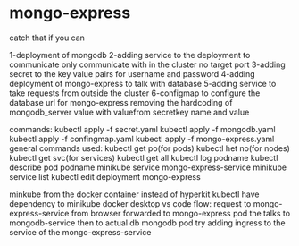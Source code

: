 # mongo-express


catch that if you can

1-deployment of mongodb
2-adding service to the deployment to communicate
    only communicate with in the cluster no target port 
3-adding secret to the key value pairs for username and password
4-adding deployment of mongo-express to talk with database
5-adding service to take requests from outside the cluster
6-configmap to configure the database url for mongo-express
    removing the hardcoding of mongodb_server value with valuefrom secretkey name and value

commands:
  kubectl apply -f secret.yaml
  kubectl apply -f mongodb.yaml
  kubectl apply -f confingmap.yaml
  kubectl apply -f mongo-express.yaml
  general commands used:
    kubectl get po(for pods)
    kubectl het no(for nodes)
    kubectl get svc(for services)
    kubectl get all
    kubectl log podname
    kubectl describe pod podname
    minikube service mongo-express-service
    minikube service list
    kubectl edit deployment mongo-express


minkube from the docker container instead of hyperkit
kubectl have dependency to minikube
docker desktop
vs code
flow:
  request to mongo-express-service from browser
  forwarded to mongo-express pod
  the talks to mongodb-service
  then to actual db mongodb pod
try adding ingress to the service of the mongo-express-service
    
    
